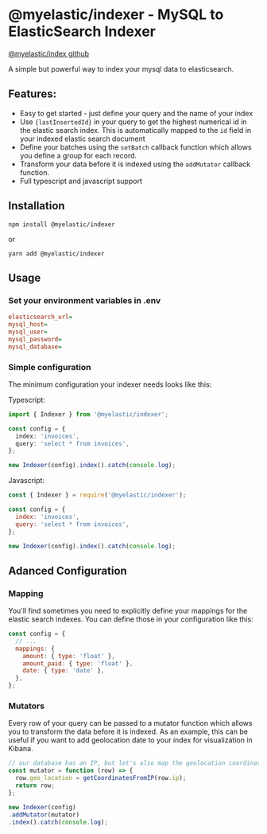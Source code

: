 # @myelastic/indexer - MySQL to ElasticSearch Indexer

[@myelastic/index github](https://github.com/anthonymartin/myelastic)

A simple but powerful way to index your mysql data to elasticsearch.

## Features:

- Easy to get started - just define your query and the name of your index
- Use `{lastInsertedId}` in your query to get the highest numerical id in the elastic search index. This is automatically mapped to the `id` field in your indexed elastic search document
- Define your batches using the `setBatch` callback function which allows you define a group for each record.
- Transform your data before it is indexed using the `addMutator` callback function.
- Full typescript and javascript support

## Installation

`npm install @myelastic/indexer`

or

`yarn add @myelastic/indexer`

## Usage

### Set your environment variables in .env

```ini
elasticsearch_url=
mysql_host=
mysql_user=
mysql_password=
mysql_database=
```

### Simple configuration

The minimum configuration your indexer needs looks like this:

Typescript:

```typescript
import { Indexer } from '@myelastic/indexer';

const config = {
  index: 'invoices',
  query: 'select * from invoices',
};

new Indexer(config).index().catch(console.log);
```

Javascript:

```javascript
const { Indexer } = require('@myelastic/indexer');

const config = {
  index: 'invoices',
  query: 'select * from invoices',
};

new Indexer(config).index().catch(console.log);
```

## Adanced Configuration

### Mapping

You'll find sometimes you need to explicitly define your mappings for the elastic search indexes. You can define those in your configuration like this:

```javascript
const config = {
  // ...
  mappings: {
    amount: { type: 'float' },
    amount_paid: { type: 'float' },
    date: { type: 'date' },
  },
};
```

### Mutators

Every row of your query can be passed to a mutator function which allows you to transform the data before it is indexed. As an example, this can be useful if you want to add geolocation date to your index for visualization in Kibana.

```javascript
// our database has an IP, but let's also map the geolocation coordinates for that IP
const mutator = function (row) => {
  row.geo_location = getCoordinatesFromIP(row.ip);
  return row;
};

new Indexer(config)
.addMutator(mutator)
.index().catch(console.log);
```
